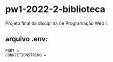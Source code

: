 # pw1-2022-2-biblioteca
Projeto final da disciplina de Programação Web I.


## arquivo .env:
```
PORT = 
CONNECTIONSTRING = 
```
